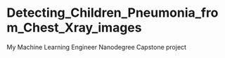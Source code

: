 # Detecting_Children_Pneumonia_from_Chest_Xray_images
My Machine Learning Engineer Nanodegree Capstone project

